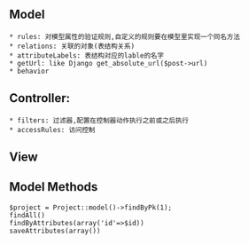 ## Model
	* rules: 对模型属性的验证规则,自定义的规则要在模型里实现一个同名方法
	* relations: 关联的对象(表结构关系)
	* attributeLabels: 表结构对应的lable的名字
	* getUrl: like Django get_absolute_url($post->url)
	* behavior

## Controller:
	* filters: 过滤器,配置在控制器动作执行之前或之后执行
	* accessRules: 访问控制

## View

## Model Methods
	$project = Project::model()->findByPk(1);
	findAll()
	findByAttributes(array('id'=>$id))
	saveAttributes(array())